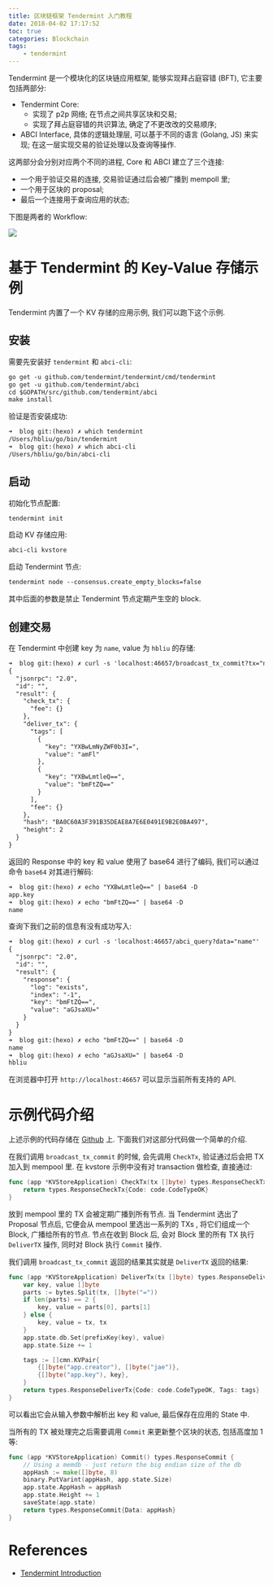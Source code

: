 ```yaml
---
title: 区块链框架 Tendermint 入门教程
date: 2018-04-02 17:17:52
toc: true
categories: Blockchain
tags:
    - tendermint
---
```


Tendermint 是一个模块化的区块链应用框架, 能够实现拜占庭容错 (BFT),
它主要包括两部分:

* Tendermint Core:
    * 实现了 p2p 网络; 在节点之间共享区块和交易;
    * 实现了拜占庭容错的共识算法, 确定了不更改改的交易顺序;
* ABCI Interface, 具体的逻辑处理层, 可以基于不同的语言 (Golang, JS) 来实现; 在这一层实现交易的验证处理以及查询等操作.

这两部分会分别对应两个不同的进程, Core 和 ABCI 建立了三个连接:

* 一个用于验证交易的连接, 交易验证通过后会被广播到 mempoll 里;
* 一个用于区块的 proposal;
* 最后一个连接用于查询应用的状态;

<!--more-->

下图是两者的 Workflow:

![](abci.png)

# 基于 Tendermint 的 Key-Value 存储示例

Tendermint 内置了一个 KV 存储的应用示例, 我们可以跑下这个示例.

## 安装

需要先安装好 `tendermint` 和 `abci-cli`:

```txt
go get -u github.com/tendermint/tendermint/cmd/tendermint
go get -u github.com/tendermint/abci
cd $GOPATH/src/github.com/tendermint/abci
make install
```

验证是否安装成功:

```txt
➜  blog git:(hexo) ✗ which tendermint
/Users/hbliu/go/bin/tendermint
➜  blog git:(hexo) ✗ which abci-cli
/Users/hbliu/go/bin/abci-cli
```

## 启动

初始化节点配置:

```txt
tendermint init
```

启动 KV 存储应用:

```txt
abci-cli kvstore
```

启动 Tendermint 节点:

```txt
tendermint node --consensus.create_empty_blocks=false
```

其中后面的参数是禁止 Tendermint 节点定期产生空的 block.

## 创建交易

在 Tendermint 中创建 key 为 `name`, value 为 `hbliu` 的存储:

```txt
➜  blog git:(hexo) ✗ curl -s 'localhost:46657/broadcast_tx_commit?tx="name=hbliu"'
{
  "jsonrpc": "2.0",
  "id": "",
  "result": {
    "check_tx": {
      "fee": {}
    },
    "deliver_tx": {
      "tags": [
        {
          "key": "YXBwLmNyZWF0b3I=",
          "value": "amFl"
        },
        {
          "key": "YXBwLmtleQ==",
          "value": "bmFtZQ=="
        }
      ],
      "fee": {}
    },
    "hash": "BA0C60A3F391B35DEAE8A7E6E0491E9B2E0BA497",
    "height": 2
  }
}
```

返回的 Response 中的 key 和 value 使用了 base64 进行了编码, 我们可以通过命令 `base64` 对其进行解码:

```txt
➜  blog git:(hexo) ✗ echo "YXBwLmtleQ==" | base64 -D
app.key
➜  blog git:(hexo) ✗ echo "bmFtZQ==" | base64 -D
name
```

查询下我们之前的信息有没有成功写入:

```txt
➜  blog git:(hexo) ✗ curl -s 'localhost:46657/abci_query?data="name"'
{
  "jsonrpc": "2.0",
  "id": "",
  "result": {
    "response": {
      "log": "exists",
      "index": "-1",
      "key": "bmFtZQ==",
      "value": "aGJsaXU="
    }
  }
}
➜  blog git:(hexo) ✗ echo "bmFtZQ==" | base64 -D
name
➜  blog git:(hexo) ✗ echo "aGJsaXU=" | base64 -D
hbliu
```

在浏览器中打开 `http://localhost:46657` 可以显示当前所有支持的 API.

# 示例代码介绍

上述示例的代码存储在 [Github](https://github.com/tendermint/abci/blob/master/example/kvstore/kvstore.go) 上.
下面我们对这部分代码做一个简单的介绍.

在我们调用 `broadcast_tx_commit` 的时候, 会先调用 `CheckTx`, 验证通过后会把 TX 加入到
mempool 里. 在 kvstore 示例中没有对 transaction 做检查, 直接通过:

```go
func (app *KVStoreApplication) CheckTx(tx []byte) types.ResponseCheckTx {
	return types.ResponseCheckTx{Code: code.CodeTypeOK}
}
```

放到 mempool 里的 TX 会被定期广播到所有节点. 当 Tendermint 选出了 Proposal 节点后,
它便会从 mempool 里选出一系列的 TXs , 将它们组成一个 Block, 广播给所有的节点.
节点在收到 Block 后, 会对 Block 里的所有 TX 执行 `DeliverTX` 操作, 同时对 Block 执行 `Commit` 操作.

我们调用 `broadcast_tx_commit` 返回的结果其实就是 `DeliverTX` 返回的结果:

```go
func (app *KVStoreApplication) DeliverTx(tx []byte) types.ResponseDeliverTx {
	var key, value []byte
	parts := bytes.Split(tx, []byte("="))
	if len(parts) == 2 {
		key, value = parts[0], parts[1]
	} else {
		key, value = tx, tx
	}
	app.state.db.Set(prefixKey(key), value)
	app.state.Size += 1

	tags := []cmn.KVPair{
		{[]byte("app.creator"), []byte("jae")},
		{[]byte("app.key"), key},
	}
	return types.ResponseDeliverTx{Code: code.CodeTypeOK, Tags: tags}
}
```

可以看出它会从输入参数中解析出 key 和 value, 最后保存在应用的 State 中.

当所有的 TX 被处理完之后需要调用 `Commit` 来更新整个区块的状态, 包括高度加 1 等:

```go
func (app *KVStoreApplication) Commit() types.ResponseCommit {
	// Using a memdb - just return the big endian size of the db
	appHash := make([]byte, 8)
	binary.PutVarint(appHash, app.state.Size)
	app.state.AppHash = appHash
	app.state.Height += 1
	saveState(app.state)
	return types.ResponseCommit{Data: appHash}
}
```

# References

* [Tendermint Introduction](http://tendermint.readthedocs.io/projects/tools/en/develop/introduction.html)
